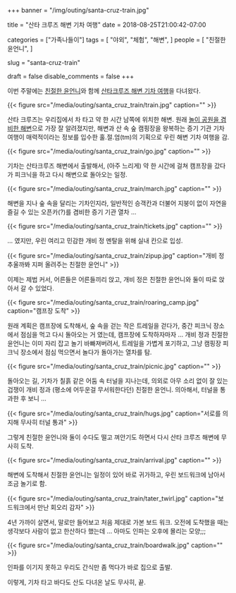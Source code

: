 +++
banner = "/img/outing/santa-cruz-train.jpg"

title = "산타 크루즈 해변 기차 여행"
date = 2018-08-25T21:00:42-07:00

categories = ["가족나들이"]
tags = [
    "야외",
    "체험",
    "해변",
]
people = [
    "친절한 윤언니",
]

slug = "santa-cruz-train"

draft = false
disable_comments = false
+++

이번 주말에는 [친절한 윤언니](/people/친절한-윤언니)와 함께
[산타크루즈 해변 기차 여행](https://www.roaringcamp.com/beachtrain)을 다녀왔다.

<!--more-->

{{< figure src="/media/outing/santa_cruz_train/train.jpg"
  caption="" >}}

산타 크루즈는 우리집에서 차 타고 약 한 시간 남쪽에 위치한 해변.
원래 [놀이 공원을 겸비한 해변](https://beachboardwalk.com/)으로 가장 잘 알려졌지만,
해변과 산 속 숲 캠핑장을 왕복하는 증기 기관 기차 여행이 매력적이라는 정보를
입수한 훌.절.엄(tm)의 기획으로 우린 해변 기차 여행을 감.

{{< figure src="/media/outing/santa_cruz_train/go.jpg"
  caption="" >}}

기차는 산타크루즈 해변에서 출발해서, (아주 느리게) 약 한 시간에 걸쳐
캠프장을 갔다가 피크닉을 하고 다시 해변으로 돌아오는 일정.

{{< figure src="/media/outing/santa_cruz_train/march.jpg"
  caption="" >}}

해변을 지나 숲 속을 달리는 기차인지라, 일반적인 승객칸과 더불어
지붕이 없이 자연을 즐길 수 있는 오픈카(?)를 겸비한 증기 기관 열차 …

{{< figure src="/media/outing/santa_cruz_train/tickets.jpg"
  caption="" >}}

… 였지만, 우린 여리고 민감한 개비 정 멘탈을 위해 실내 칸으로 입성.

{{< figure src="/media/outing/santa_cruz_train/zipup.jpg"
  caption="개비 정 추울까봐 지퍼 올려주는 친절한 윤언니" >}}

이제는 제법 커서, 어른들은 어른들끼리 앉고, 개비 정은 친절한 윤언니와 둘이
따로 앉아서 갈 수 있었다.

{{< figure src="/media/outing/santa_cruz_train/roaring_camp.jpg"
  caption="캠프장 도착" >}}

원래 계획은 캠프장에 도착해서, 숲 속을 걷는 작은 트레일을 걷다가,
중간 피크닉 장소에서 점심을 먹고 다시 돌아오는 거 였는데,
캠프장에 도착하자마자 …
개비 정과 친절한 윤언니는 이미 자리 잡고 놀기 바빠져버려서,
트레일을 가볍게 포기하고, 그냥 캠핑장 피크닉 장소에서 점심 먹으면서
놀다가 돌아가는 열차를 탐.

{{< figure src="/media/outing/santa_cruz_train/picnic.jpg"
  caption="" >}}

돌아오는 길, 기차가 칠흙 같은 어둠 속 터널을 지나는데, 의외로 아무 소리 없이
잘 있는 겁쟁이 개비 정과 (평소에 어두운걸 무서워한다던) 친절한 윤언니.
의아해서, 터널을 통과한 후 보니 …

{{< figure src="/media/outing/santa_cruz_train/hugs.jpg"
  caption="서로를 의지해 무사히 터널 통과" >}}

그렇게 친절한 윤언니와 둘이 수다도 떨고 껴안기도 하면서 다시
산타 크루즈 해변에 무사히 도착.

{{< figure src="/media/outing/santa_cruz_train/arrival.jpg"
  caption="" >}}

해변에 도착해서 친절한 윤언니는 일정이 있어 바로 귀가하고,
우린 보드워크에 남아서 조금 놀기로 함.

{{< figure src="/media/outing/santa_cruz_train/tater_twirl.jpg"
  caption="보드워크에서 만난 회오리 감자" >}}

4년 가까이 살면서, 말로만 들어보고 처음 제대로 가본 보드 워크.
오전에 도착했을 때는 생각보다 사람이 없고 한산하다 했는데 …
아마도 인파는 오후에 몰리는 모양;;;

{{< figure src="/media/outing/santa_cruz_train/boardwalk.jpg"
  caption="" >}}

인파를 이기지 못하고 우리도 간식만 좀 먹다가 바로 집으로 출발.

이렇게, 기차 타고 바다도 산도 다녀온 날도 무사히, 끝.

